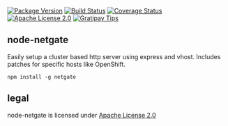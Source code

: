 [![Package Version](https://img.shields.io/npm/v/netgate.svg)](https://www.npmjs.org/package/netgate) [![Build Status](https://travis-ci.org/NexusTools/node-netgate.svg)](https://travis-ci.org/NexusTools/node-netgate) [![Coverage Status](https://img.shields.io/coveralls/NexusTools/node-netgate.svg)](https://coveralls.io/r/NexusTools/node-netgate?branch=master) [![Apache License 2.0](http://img.shields.io/hexpm/l/plug.svg)](http://www.apache.org/licenses/LICENSE-2.0.html) [![Gratipay Tips](https://img.shields.io/gratipay/NexusTools.svg)](https://gratipay.com/NexusTools/)

node-netgate
------------
Easily setup a cluster based http server using express and vhost.
Includes patches for specific hosts like OpenShift.

```
npm install -g netgate
```

legal
-----
node-netgate is licensed under [Apache License 2.0](LICENSE.md)